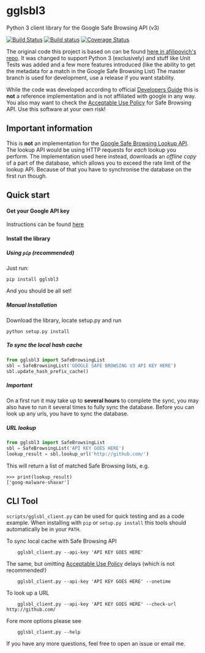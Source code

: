 gglsbl3
======

Python 3 client library for the Google Safe Browsing API (v3)

[![Build Status](https://travis-ci.org/Stefan-Code/gglsbl3.svg)](https://travis-ci.org/Stefan-Code/gglsbl3)
[![Build status](https://ci.appveyor.com/api/projects/status/m0x4rrd27mxfarf4/branch/master?svg=true)](https://ci.appveyor.com/project/Stefan-Code/gglsbl3/branch/master)
[![Coverage Status](https://coveralls.io/repos/Stefan-Code/gglsbl3/badge.svg?branch=master&service=github)](https://coveralls.io/github/Stefan-Code/gglsbl3?branch=master)

The original code this project is based on can be found [here in afilipovich's repo](https://github.com/afilipovich/gglsbl). It was changed to support Python 3 (exclusively) and stuff like Unit Tests was added and a few more features introduced (like the ability to get the metadata for a match in the Google Safe Browsing List)
The master branch is used for development, use a release if you want stability.

While the code was developed according to official
[Developers Guide](https://developers.google.com/safe-browsing/developers_guide_v3)
this is **not** a reference implementation and is not affiliated with google in any way. You also may want to check
 the [Acceptable Use Policy](https://developers.google.com/safe-browsing/developers_guide_v3#AcceptableUsage)
for Safe Browsing API. Use this software at your own risk!

Important information
---------------
This is **not** an implementation for the [Google Safe Browsing Lookup API](https://developers.google.com/safe-browsing/lookup_guide?hl=en).
The lookup API would be using HTTP requests for *each* lookup you perform. The implementation used here instead, downloads an *offline copy* of a part of the database,
which allows you to exceed the rate limit of the lookup API. Because of that you have to synchronise the database on the first run though.

Quick start
-----------

#### Get your Google API key
Instructions can be found [here](https://developers.google.com/safe-browsing/lookup_guide#GettingStarted)

#### Install the library
##### Using `pip` (recommended)

Just run:
~~~
pip install gglsbl3
~~~
And you should be all set!
##### Manual Installation

Download the library, locate setup.py and run
```
python setup.py install
```

##### To sync the local hash cache

```python
from gglsbl3 import SafeBrowsingList
sbl = SafeBrowsingList('GOOGLE SAFE BROWSING V3 API KEY HERE')
sbl.update_hash_prefix_cache()
```
##### Important
On a first run it may take up to **several hours** to complete the sync, you may also have to run it several times to fully sync the database. Before you can look up any urls, you have to sync the database.

##### URL lookup

```python
from gglsbl3 import SafeBrowsingList
sbl = SafeBrowsingList('API KEY GOES HERE')
lookup_result = sbl.lookup_url('http://github.com/')
```
This will return a list of matched Safe Browsing lists, e.g.
```
>>> print(lookup_result)
['goog-malware-shavar']
```

CLI Tool
--------
```scripts/gglsbl_client.py``` can be used for quick testing and as a code example. When installing with `pip` or `setup.py install` this tools should automatically be in your `PATH`.

To sync local cache with Safe Browsing API
```
    gglsbl_client.py --api-key 'API KEY GOES HERE'
```
The same, but omitting [Acceptable Use Policy](https://developers.google.com/safe-browsing/developers_guide_v3#AcceptableUsage) delays (which is not recommended!)
```
    gglsbl_client.py --api-key 'API KEY GOES HERE' --onetime
```

To look up a URL
```
    gglsbl_client.py --api-key 'API KEY GOES HERE' --check-url http://github.com/
```

Fore more options please see
```
    gglsbl_client.py --help
```
If you have any more questions, feel free to open an issue or email me.
